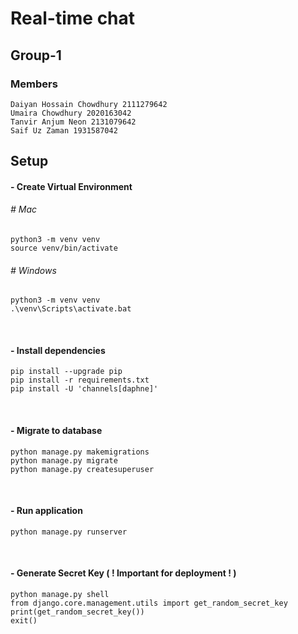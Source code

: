 # Real-time chat
## Group-1
### Members
```
Daiyan Hossain Chowdhury 2111279642
Umaira Chowdhury 2020163042
Tanvir Anjum Neon 2131079642
Saif Uz Zaman 1931587042
```
## Setup

#### - Create Virtual Environment
###### # Mac
```
python3 -m venv venv
source venv/bin/activate
```

###### # Windows
```
python3 -m venv venv
.\venv\Scripts\activate.bat
```

<br>

#### - Install dependencies
```
pip install --upgrade pip
pip install -r requirements.txt
pip install -U 'channels[daphne]'
```

<br>

#### - Migrate to database
```
python manage.py makemigrations
python manage.py migrate
python manage.py createsuperuser
```

<br>

#### - Run application
```
python manage.py runserver
```

<br>

#### - Generate Secret Key ( ! Important for deployment ! )
```
python manage.py shell
from django.core.management.utils import get_random_secret_key
print(get_random_secret_key())
exit()
```


